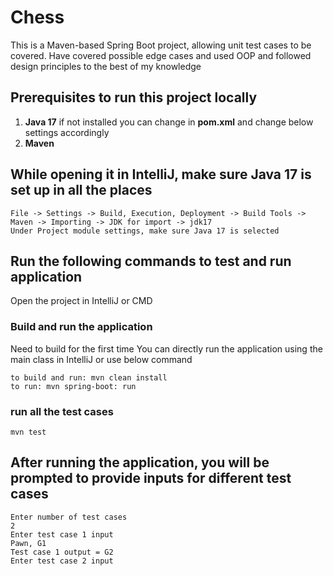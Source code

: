 # Chess
This is a Maven-based Spring Boot project, allowing unit test cases to be covered.
Have covered possible edge cases and used OOP and followed design principles to the best of my knowledge
## Prerequisites to run this project locally
  1. **Java 17** if not installed you can change in **pom.xml** and change below settings accordingly
  2. **Maven**
## While opening it in IntelliJ, make sure Java 17 is set up in all the places
```
File -> Settings -> Build, Execution, Deployment -> Build Tools -> Maven -> Importing -> JDK for import -> jdk17
Under Project module settings, make sure Java 17 is selected

```
## Run the following commands to test and run application
Open the project in IntelliJ or CMD

### Build and run the application
Need to build for the first time
You can directly run the application using the main class in IntelliJ or use below command
```
to build and run: mvn clean install
to run: mvn spring-boot: run
```

### run all the test cases
```
mvn test

```
## After running the application, you will be prompted to provide inputs for different test cases

```
Enter number of test cases
2
Enter test case 1 input
Pawn, G1
Test case 1 output = G2 
Enter test case 2 input

```



